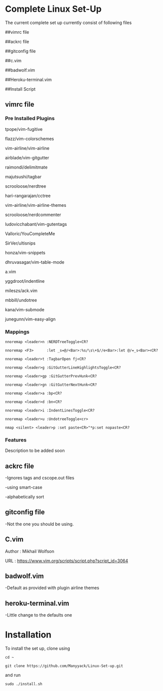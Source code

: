 # Complete Linux Set-Up
The current complete set up currently consist of following files

##vimrc file

##ackrc file

##gitconfig file

##c.vim

##badwolf.vim

##Heroku-terminal.vim

##Install Script

## vimrc file

### Pre Installed Plugins
tpope/vim-fugitive

flazz/vim-colorschemes

vim-airline/vim-airline

airblade/vim-gitgutter

raimondi/delimitmate

majutsushi/tagbar

scrooloose/nerdtree

hari-rangarajan/cctree

vim-airline/vim-airline-themes

scrooloose/nerdcommenter

ludovicchabant/vim-gutentags

Valloric/YouCompleteMe

SirVer/ultisnips

honza/vim-snippets

dhruvasagar/vim-table-mode

a.vim

yggdroot/indentline

mileszs/ack.vim

mbbill/undotree

kana/vim-submode

junegunn/vim-easy-align

### Mappings

`nnoremap <leader>n :NERDTreeToggle<CR?`

`nnoremap <F3>      :let _s=@/<Bar>:%s/\s\+$//e<Bar>:let @/=_s<Bar><CR?`

`nnoremap <leader>t :TagbarOpen fj<CR?`

`nnoremap <leader>g :GitGutterLineHighlightsToggle<CR?`

`nnoremap <leader>gp :GitGutterPrevHunk<CR?`

`nnoremap <leader>gn :GitGutterNextHunk<CR?`

`nnoremap <leader>a :bp<CR?`

`nnoremap <leader>d :bn<CR?`

`nnoremap <leader>i :IndentLinesToggle<CR?`

`nnoremap <leader>u :UndotreeToggle<cr>`

`nmap <silent> <leader>p :set paste<CR>"*p:set nopaste<CR?`

### Features

Description to be added soon

## ackrc file

-Ignores tags and cscope.out files

-using smart-case

-alphabetically sort

## gitconfig file 

-Not the one you should be using.

## C.vim
Author  : Mikhail Wolfson

URL     : https://www.vim.org/scripts/script.php?script_id=3064

## badwolf.vim
-Default as provided with plugin airline themes

## heroku-terminal.vim
-Little change to the defaults one

# Installation
To install the set up, clone using

`cd ~`

`git clone https://github.com/Manyyack/Linux-Set-up.git`

and run

`sudo ./install.sh`
